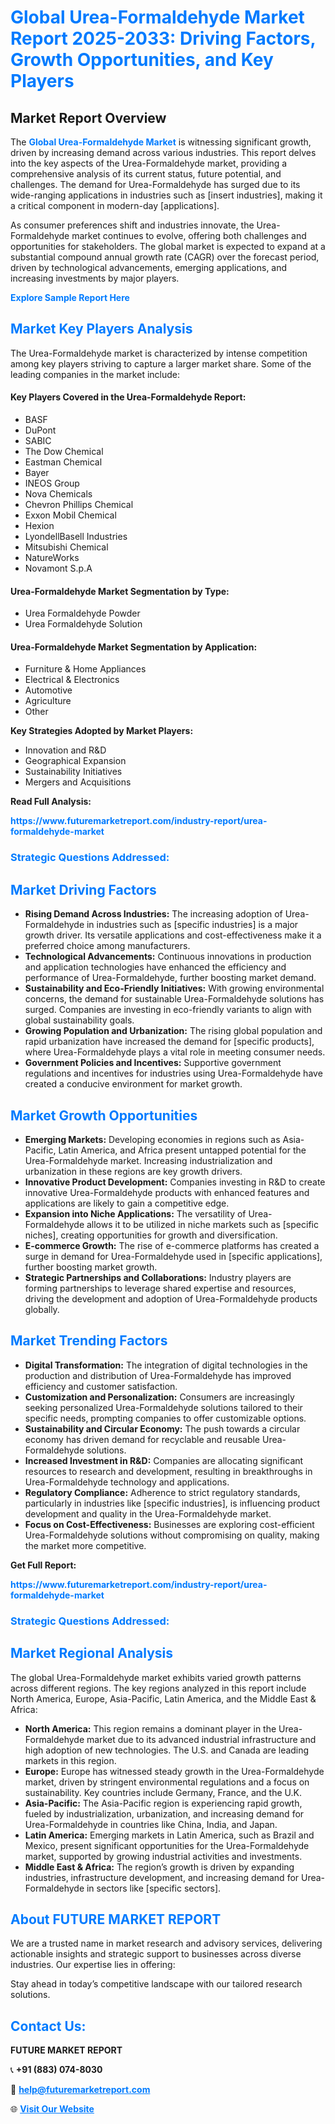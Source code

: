 <h1 style="color: #007BFF;">Global Urea-Formaldehyde Market Report 2025-2033: Driving Factors, Growth Opportunities, and Key Players</h1>

<section id="overview">
<h2>Market Report Overview</h2>
<p>The <a href="https://www.futuremarketreport.com/industry-report/urea-formaldehyde-market" style="color: #007BFF; text-decoration: none;"><strong>Global Urea-Formaldehyde Market</strong></a> is witnessing significant growth, driven by increasing demand across various industries. This report delves into the key aspects of the Urea-Formaldehyde market, providing a comprehensive analysis of its current status, future potential, and challenges. The demand for Urea-Formaldehyde has surged due to its wide-ranging applications in industries such as [insert industries], making it a critical component in modern-day [applications].</p>
<p>As consumer preferences shift and industries innovate, the Urea-Formaldehyde market continues to evolve, offering both challenges and opportunities for stakeholders. The global market is expected to expand at a substantial compound annual growth rate (CAGR) over the forecast period, driven by technological advancements, emerging applications, and increasing investments by major players.</p>
</section>

<section id="overview">
<p><a href="https://www.futuremarketreport.com/request-sample/reportId=101960" style="color: #007BFF; text-decoration: none;"><strong>Explore Sample Report Here</strong></a></p>
</section>

<section id="key-players">
<h2 style="color: #007BFF;">Market Key Players Analysis</h2>
<p>The Urea-Formaldehyde market is characterized by intense competition among key players striving to capture a larger market share. Some of the leading companies in the market include:</p>
<h4>Key Players Covered in the Urea-Formaldehyde Report:</h4>
<ul><li>BASF</li><li>DuPont</li><li>SABIC</li><li>The Dow Chemical</li><li>Eastman Chemical</li><li>Bayer</li><li>INEOS Group</li><li>Nova Chemicals</li><li>Chevron Phillips Chemical</li><li>Exxon Mobil Chemical</li><li>Hexion</li><li>LyondellBasell Industries</li><li>Mitsubishi Chemical</li><li>NatureWorks</li><li>Novamont S.p.A</li></ul>
<h4>Urea-Formaldehyde Market Segmentation by Type:</h4>
<ul><li>Urea Formaldehyde Powder</li><li>Urea Formaldehyde Solution</li></ul>

<h4>Urea-Formaldehyde Market Segmentation by Application:</h4>
<ul><li>Furniture &amp; Home Appliances</li><li>Electrical &amp; Electronics</li><li>Automotive</li><li>Agriculture</li><li>Other</li></ul>
<p><strong>Key Strategies Adopted by Market Players:</strong></p>
<ul>
<li>Innovation and R&D</li>
<li>Geographical Expansion</li>
<li>Sustainability Initiatives</li>
<li>Mergers and Acquisitions</li>
</ul>
</section>

<section>
<p><strong>Read Full Analysis: </strong></p><a href="https://www.futuremarketreport.com/industry-report/urea-formaldehyde-market" style="color: #007BFF; text-decoration: none;"><strong>https://www.futuremarketreport.com/industry-report/urea-formaldehyde-market</strong></a>
<h3 style="color: #007BFF;">Strategic Questions Addressed:</h3>
</section>

<section id="driving-factors">
<h2 style="color: #007BFF;">Market Driving Factors</h2>
<ul>
<li><strong>Rising Demand Across Industries:</strong> The increasing adoption of Urea-Formaldehyde in industries such as [specific industries] is a major growth driver. Its versatile applications and cost-effectiveness make it a preferred choice among manufacturers.</li>
<li><strong>Technological Advancements:</strong> Continuous innovations in production and application technologies have enhanced the efficiency and performance of Urea-Formaldehyde, further boosting market demand.</li>
<li><strong>Sustainability and Eco-Friendly Initiatives:</strong> With growing environmental concerns, the demand for sustainable Urea-Formaldehyde solutions has surged. Companies are investing in eco-friendly variants to align with global sustainability goals.</li>
<li><strong>Growing Population and Urbanization:</strong> The rising global population and rapid urbanization have increased the demand for [specific products], where Urea-Formaldehyde plays a vital role in meeting consumer needs.</li>
<li><strong>Government Policies and Incentives:</strong> Supportive government regulations and incentives for industries using Urea-Formaldehyde have created a conducive environment for market growth.</li>
</ul>
</section>

<section id="growth-opportunities">
<h2 style="color: #007BFF;">Market Growth Opportunities</h2>
<ul>
<li><strong>Emerging Markets:</strong> Developing economies in regions such as Asia-Pacific, Latin America, and Africa present untapped potential for the Urea-Formaldehyde market. Increasing industrialization and urbanization in these regions are key growth drivers.</li>
<li><strong>Innovative Product Development:</strong> Companies investing in R&D to create innovative Urea-Formaldehyde products with enhanced features and applications are likely to gain a competitive edge.</li>
<li><strong>Expansion into Niche Applications:</strong> The versatility of Urea-Formaldehyde allows it to be utilized in niche markets such as [specific niches], creating opportunities for growth and diversification.</li>
<li><strong>E-commerce Growth:</strong> The rise of e-commerce platforms has created a surge in demand for Urea-Formaldehyde used in [specific applications], further boosting market growth.</li>
<li><strong>Strategic Partnerships and Collaborations:</strong> Industry players are forming partnerships to leverage shared expertise and resources, driving the development and adoption of Urea-Formaldehyde products globally.</li>
</ul>
</section>

<section id="trending-factors">
<h2 style="color: #007BFF;">Market Trending Factors</h2>
<ul>
<li><strong>Digital Transformation:</strong> The integration of digital technologies in the production and distribution of Urea-Formaldehyde has improved efficiency and customer satisfaction.</li>
<li><strong>Customization and Personalization:</strong> Consumers are increasingly seeking personalized Urea-Formaldehyde solutions tailored to their specific needs, prompting companies to offer customizable options.</li>
<li><strong>Sustainability and Circular Economy:</strong> The push towards a circular economy has driven demand for recyclable and reusable Urea-Formaldehyde solutions.</li>
<li><strong>Increased Investment in R&D:</strong> Companies are allocating significant resources to research and development, resulting in breakthroughs in Urea-Formaldehyde technology and applications.</li>
<li><strong>Regulatory Compliance:</strong> Adherence to strict regulatory standards, particularly in industries like [specific industries], is influencing product development and quality in the Urea-Formaldehyde market.</li>
<li><strong>Focus on Cost-Effectiveness:</strong> Businesses are exploring cost-efficient Urea-Formaldehyde solutions without compromising on quality, making the market more competitive.</li>
</ul>
</section>

<section>
<p><strong>Get Full Report: </strong></p><a href="https://www.futuremarketreport.com/industry-report/urea-formaldehyde-market" style="color: #007BFF; text-decoration: none;"><strong>https://www.futuremarketreport.com/industry-report/urea-formaldehyde-market</strong></a>
<h3 style="color: #007BFF;">Strategic Questions Addressed:</h3>
</section>


<section id="regional-analysis">
<h2 style="color: #007BFF;">Market Regional Analysis</h2>
<p>The global Urea-Formaldehyde market exhibits varied growth patterns across different regions. The key regions analyzed in this report include North America, Europe, Asia-Pacific, Latin America, and the Middle East & Africa:</p>
<ul>
<li><strong>North America:</strong> This region remains a dominant player in the Urea-Formaldehyde market due to its advanced industrial infrastructure and high adoption of new technologies. The U.S. and Canada are leading markets in this region.</li>
<li><strong>Europe:</strong> Europe has witnessed steady growth in the Urea-Formaldehyde market, driven by stringent environmental regulations and a focus on sustainability. Key countries include Germany, France, and the U.K.</li>
<li><strong>Asia-Pacific:</strong> The Asia-Pacific region is experiencing rapid growth, fueled by industrialization, urbanization, and increasing demand for Urea-Formaldehyde in countries like China, India, and Japan.</li>
<li><strong>Latin America:</strong> Emerging markets in Latin America, such as Brazil and Mexico, present significant opportunities for the Urea-Formaldehyde market, supported by growing industrial activities and investments.</li>
<li><strong>Middle East & Africa:</strong> The region’s growth is driven by expanding industries, infrastructure development, and increasing demand for Urea-Formaldehyde in sectors like [specific sectors].</li>
</ul>
</section>

<footer>
<h2 style="color: #007BFF;">About FUTURE MARKET REPORT</h2>
<p>We are a trusted name in market research and advisory services, delivering actionable insights and strategic support to businesses across diverse industries. Our expertise lies in offering:</p>

<p>Stay ahead in today’s competitive landscape with our tailored research solutions.</p>

<h2 style="color: #007BFF;">Contact Us:</h2>
<p><strong>FUTURE MARKET REPORT</strong></p>
<p>📞 <strong>+91 (883) 074-8030</strong></p>
<p>📧 <strong><a href="mailto:help@futuremarketreport.com" style="color: #007BFF;">help@futuremarketreport.com</a></strong></p>
<p>🌐 <strong><a href="https://www.futuremarketreport.com/" style="color: #007BFF;">Visit Our Website</a></strong></p>
</footer>